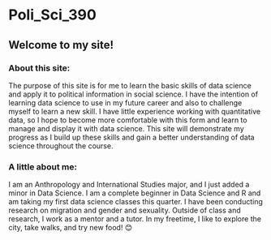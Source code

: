 # Poli_Sci_390

## Welcome to my site!

### About this site:
The purpose of this site is for me to learn the basic skills of data science and apply it to political information in social science. I have the intention of learning data science to use in my future career and also to challenge myself to learn a new skill. I have little experience working with quantitative data, so I hope to become more comfortable with this form and learn to manage and display it with data science. This site will demonstrate my progress as I build up these skills and gain a better understanding of data science throughout the course. 

### A little about me:
I am an Anthropology and International Studies major, and I just added a minor in Data Science. I am a complete beginner in Data Science and R and am taking my first data science classes this quarter. I have been conducting research on migration and gender and sexuality. Outside of class and research, I work as a mentor and a tutor. In my freetime, I like to explore the city, take walks, and try new food! 😊 
